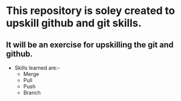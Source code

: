 # This repository is soley created to upskill github and git skills.
## It will be an exercise for upskilling the git and github.

* Skills learned are:-
  - Merge
  - Pull
  - Push
  - Branch

